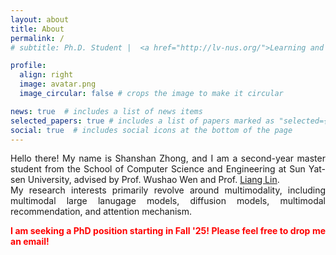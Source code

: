 ```yaml
---
layout: about
title: About
permalink: /
# subtitle: Ph.D. Student |  <a href="http://lv-nus.org/">Learning and Vision Lab</a>  |  <a href="https://nus.edu.sg/"> National University of Singapore</a>.

profile:
  align: right
  image: avatar.png
  image_circular: false # crops the image to make it circular

news: true  # includes a list of news items
selected_papers: true # includes a list of papers marked as "selected={true}"
social: true  # includes social icons at the bottom of the page
---
```

<!-- https://fangggf.github.io/ -->

<div style="text-align: justify;">

<p> Hello there! My name is Shanshan Zhong, and I am a second-year master student from the School of Computer Science and Engineering at Sun Yat-sen University, advised by Prof. Wushao Wen and Prof. <a href="https://scholar.google.com/citations?user=Nav8m8gAAAAJ">Liang Lin</a>. <br> My research interests primarily revolve around multimodality, including multimodal large lanugage models, diffusion models, multimodal recommendation, and attention mechanism. 
</p>

<p><strong style="color:red;">I am seeking a PhD position starting in Fall '25! Please feel free to drop me an email!</strong></p>

</div>
